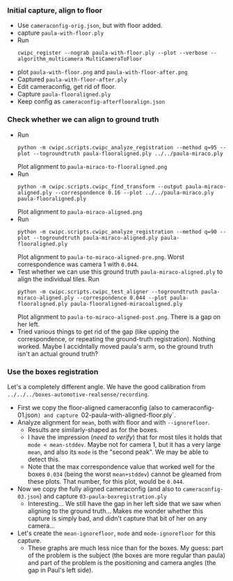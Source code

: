 ### Initial capture, align to floor

- Use `cameraconfig-orig.json`, but with floor added.
- capture `paula-with-floor.ply`
- Run 
  ```
  cwipc_register --nograb paula-with-floor.ply --plot --verbose --algorithm_multicamera MultiCameraToFloor
  ```
- plot `paula-with-floor.png` and `paula-with-floor-after.png`
- Captured `paula-with-floor-after.ply`
- Edit cameraconfig, get rid of floor.
- Capture `paula-flooraligned.ply`
- Keep config as `cameraconfig-afterflooralign.json`

### Check whether we can align to ground truth

- Run
  ```
  python -m cwipc.scripts.cwipc_analyze_registration --method q=95 --plot --togroundtruth paula-flooraligned.ply ../../paula-miraco.ply
  ```
  Plot alignment to `paula-miraco-to-flooraligned.png`
- Run 
  ```
  python -m cwipc.scripts.cwipc_find_transform --output paula-miraco-aligned.ply --correspondence 0.16 --plot ../../paula-miraco.ply paula-flooraligned.ply
  ```
  Plot alignment to `paula-miraco-aligned.png`
- Run
  ```
  python -m cwipc.scripts.cwipc_analyze_registration --method q=90 --plot --togroundtruth paula-miraco-aligned.ply paula-flooraligned.ply
  ```
  Plot alignment to `paula-to-miraco-aligned-pre.png`.
  Worst correspondence was camera 1 with `0.044`.
- Test whether we can use this ground truth `paula-miraco-aligned.ply` to align the individual tiles. Run
  ```
  python -m cwipc.scripts.cwipc_test_aligner --togroundtruth paula-miraco-aligned.ply --correspondence 0.044 --plot paula-flooraligned.ply paula-flooraligned-miracoaligned.ply
  ```
  Plot alignment to `paula-to-miraco-aligned-post.png`.
  There is a gap on her left.
- Tried various things to get rid of the gap (like upping the correspondence, or repeating the ground-truth registration). Nothing worked. Maybe I accidntally moved paula's arm, so the ground truth isn't an actual ground truth?

### Use the boxes registration

Let's  a completely different angle. We have the good calibration from `../../../boxes-automotive-realsense/recording`.

- First we copy the floor-aligned cameraconfig (also to cameraconfig-01.json`) and capture `02-paula-with-aligned-floor.ply`.
- Analyze alignment for `mean`, both with floor and with `--ignorefloor`.
  - Results are similarly-shaped as for the boxes.
  - I have the impression (_need to verify_) that for most tiles it holds that `mode < mean-stddev`. Maybe not for camera 1, but it has a very large `mean`, and also its `mode` is the "second peak". We may be able to detect this.
  - Note that the max correspondence value that worked well for the boxes `0.034` (being the worst `mean+stddev`) cannot be gleamed from these plots. That number, for this plot, would be `0.044`.
- Now we copy the fully aligned cameraconfig (and also to `cameraconfig-03.json`) and capture `03-paula-boxregistration.ply`
  - Interesting... We still have the gap in her left side that we saw when aligning to the ground truth... Makes me wonder whether this capture is simply bad, and didn't capture that bit of her on any camera...
- Let's create the `mean-ignorefloor`, `mode` and `mode-ignorefloor` for this capture.
  - These graphs are much less nice than for the boxes. My guess: part of the problem is the subject (the boxes are more regular than paula) and part of the problem is the positioning and camera angles (the gap in Paul's left side).